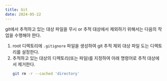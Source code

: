 ```yaml
---
title: Git
date: 2024-05-22
---
```


git에서 추적하고 있는 대상 파일을 무시 or 추적 대상에서 제외하기 위해서는 다음의 작업을 수행해야 한다.

1. root 디렉토리에 `.gitignore` 파일을 생성하여 git 추적 제외 대상 파일 도는 디렉토리를 설정한다.
2. 추적하고 있는 대상의 디렉토리(또는 파일)를 지정하여 아래 명령어로 추적 대상에서 제거한다.
    ```sh
    git rm -r --cached 'directory'
    ```
